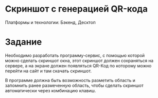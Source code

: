 # Скриншот с генерацией QR-кода

Платформы и технологии: Бэкенд, Десктоп

# Задание

Необходимо разработать программу-сервис, с помощью которой можно сделать скриншот окна, этот скриншот должен сохраняться на сервере, а на экране должен появляться QR-Код по которому можно перейти на сайт и там скачать скриншот.

В программе должна быть возможность разметить область и запомнить ранее размеченную область, чтобы сделать скриншот автоматически через комбинацию клавиш.
